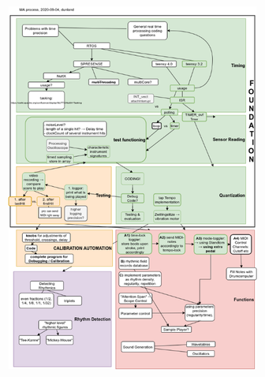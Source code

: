 ![overview of my Master Project Progress. Working Title: "SUPER MUSCLE"](Doc/MA_progress-current.png)
